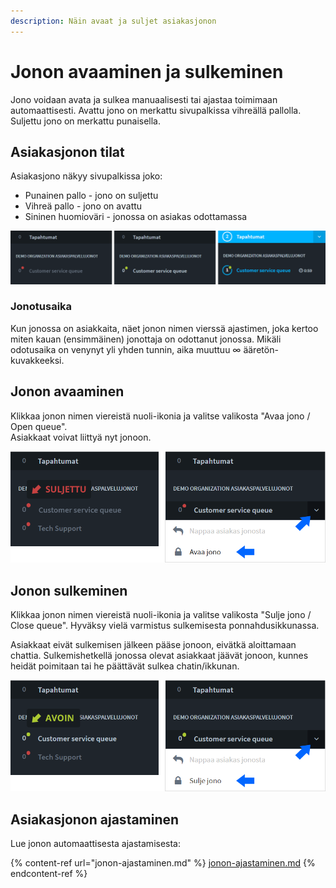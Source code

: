 ```yaml
---
description: Näin avaat ja suljet asiakasjonon
---
```


# Jonon avaaminen ja sulkeminen

Jono voidaan avata ja sulkea manuaalisesti tai ajastaa toimimaan automaattisesti. Avattu jono on merkattu sivupalkissa vihreällä pallolla. Suljettu jono on merkattu punaisella.

## Asiakasjonon tilat

Asiakasjono näkyy sivupalkissa joko: 

* Punainen pallo - jono on suljettu
* Vihreä pallo - jono on avattu 
* Sininen huomioväri - jonossa on asiakas odottamassa

![Asiakasjono sivupalkissa: Suljettu (punainen), avattu (vihreä), asiakas jonossa (sininen)](../.gitbook/assets/queue-status-activity-fi.png)

### Jonotusaika

Kun jonossa on asiakkaita, näet jonon nimen vierssä ajastimen, joka kertoo miten kauan (ensimmäinen) jonottaja on odottanut jonossa. Mikäli odotusaika on venynyt yli yhden tunnin, aika muuttuu ∞ ääretön-kuvakkeeksi.

## Jonon avaaminen

Klikkaa jonon nimen viereistä nuoli-ikonia ja valitse valikosta "Avaa jono / Open queue".\
Asiakkaat voivat liittyä nyt jonoon.

![](../.gitbook/assets/sidebar-queue-bar-agent-open-fi.png)

## Jonon sulkeminen

Klikkaa jonon nimen viereistä nuoli-ikonia ja valitse valikosta "Sulje jono / Close queue". Hyväksy vielä varmistus sulkemisesta ponnahdusikkunassa.

Asiakkaat eivät sulkemisen jälkeen pääse jonoon, eivätkä aloittamaan chattia. Sulkemishetkellä jonossa olevat asiakkaat jäävät jonoon, kunnes heidät poimitaan tai he päättävät sulkea chatin/ikkunan.

![](../.gitbook/assets/sidebar-queue-bar-agent-close-fi.png)

## Asiakasjonon ajastaminen

Lue jonon automaattisesta ajastamisesta:

{% content-ref url="jonon-ajastaminen.md" %}
[jonon-ajastaminen.md](jonon-ajastaminen.md)
{% endcontent-ref %}
